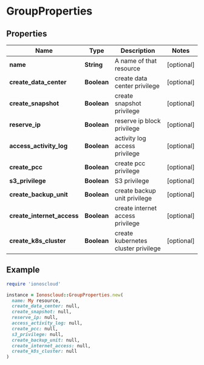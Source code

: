 # GroupProperties

## Properties

| Name | Type | Description | Notes |
| ---- | ---- | ----------- | ----- |
| **name** | **String** | A name of that resource | [optional] |
| **create_data_center** | **Boolean** | create data center privilege | [optional] |
| **create_snapshot** | **Boolean** | create snapshot privilege | [optional] |
| **reserve_ip** | **Boolean** | reserve ip block privilege | [optional] |
| **access_activity_log** | **Boolean** | activity log access privilege | [optional] |
| **create_pcc** | **Boolean** | create pcc privilege | [optional] |
| **s3_privilege** | **Boolean** | S3 privilege | [optional] |
| **create_backup_unit** | **Boolean** | create backup unit privilege | [optional] |
| **create_internet_access** | **Boolean** | create internet access privilege | [optional] |
| **create_k8s_cluster** | **Boolean** | create kubernetes cluster privilege | [optional] |

## Example

```ruby
require 'ionoscloud'

instance = Ionoscloud::GroupProperties.new(
  name: My resource,
  create_data_center: null,
  create_snapshot: null,
  reserve_ip: null,
  access_activity_log: null,
  create_pcc: null,
  s3_privilege: null,
  create_backup_unit: null,
  create_internet_access: null,
  create_k8s_cluster: null
)
```

